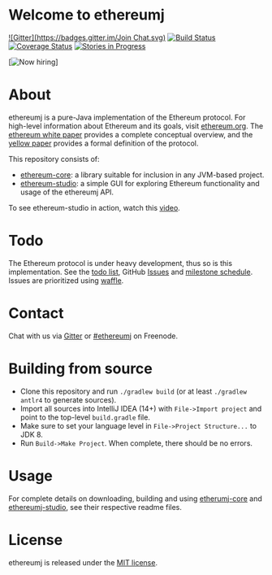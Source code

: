# Welcome to ethereumj
[![Gitter](https://badges.gitter.im/Join Chat.svg)](https://gitter.im/ethereum/ethereumj?utm_source=badge&utm_medium=badge&utm_campaign=pr-badge&utm_content=badge)
[![Build Status](https://travis-ci.org/ethereum/ethereumj.svg?branch=master)](https://travis-ci.org/ethereum/ethereumj)
[![Coverage Status](https://coveralls.io/repos/ethereum/ethereumj/badge.png?branch=master)](https://coveralls.io/r/ethereum/ethereumj?branch=master)
[![Stories in Progress](https://badge.waffle.io/ethereum/ethereumj.png?title=In%20Progress&label=in_progress)](https://waffle.io/ethereum/ethereumj)

[![Now hiring](http://i.imgur.com/lJw1Tui.jpg)]

# About
ethereumj is a pure-Java implementation of the Ethereum protocol. For high-level information about Ethereum and its goals, visit [ethereum.org](https://ethereum.org). The [ethereum white paper](https://github.com/ethereum/wiki/wiki/%5BEnglish%5D-White-Paper) provides a complete conceptual overview, and the [yellow paper](http://gavwood.com/Paper.pdf) provides a formal definition of the protocol.

This repository consists of:
 * [ethereum-core](ethereumj-core): a library suitable for inclusion in any JVM-based project.
 * [ethereum-studio](ethereumj-studio): a simple GUI for exploring Ethereum functionality and usage of the ethereumj API.

To see ethereum-studio in action, watch this [video](https://youtu.be/D5ok7jh7AOg).

# Todo
The Ethereum protocol is under heavy development, thus so is this implementation. See the [todo list](TODO.md), GitHub [Issues](https://github.com/ethereum/ethereumj/issues) and [milestone schedule](https://github.com/ethereum/ethereumj/milestones). Issues are prioritized using [waffle](http://waffle.io/ethereum/ethereumj).

# Contact
Chat with us via [Gitter](https://gitter.im/ethereum/ethereumj) or [#ethereumj](webchat.freenode.net/?channels=ethereumj) on Freenode.

# Building from source

 - Clone this repository and run `./gradlew build` (or at least `./gradlew antlr4` to generate sources).
 - Import all sources into IntelliJ IDEA (14+) with `File->Import project` and point to the top-level `build.gradle` file.
 - Make sure to set your language level in `File->Project Structure...` to JDK 8.
 - Run `Build->Make Project`. When complete, there should be no errors.

# Usage
For complete details on downloading, building and using [etherumj-core](ethereumj-core) and [ethereumj-studio](ethereumj-studio), see their respective readme files.

# License
ethereumj is released under the [MIT license](LICENSE).
